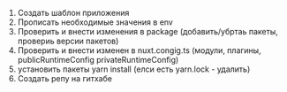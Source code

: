 1. Создать шаблон приложения
2. Прописать необходимые значения в env
3. Проверить и внести изменения в package (добавить/убртаь пакеты, провериь версии пакетов)
4. Проверить и внести изменен в nuxt.congig.ts (модули, плагины, publicRuntimeConfig privateRuntimeConfig)
5. установить пакеты yarn install (елси есть yarn.lock - удалить)
6. Создать репу на гитхабе

